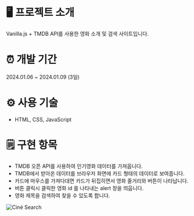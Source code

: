 # 🖥️ 프로젝트 소개
Vanilla.js + TMDB API를 사용한 영화 소개 및 검색 사이트입니다.

# ⏰ 개발 기간
2024.01.06 ~ 2024.01.09 (3일)

# ⚙️ 사용 기술
- HTML, CSS, JavaScript

# 🗒️ 구현 항목
- TMDB 오픈 API를 사용하여 인기영화 데이터를 가져옵니다.
- TMDB에서 받아온 데이터를 브라우저 화면에 카드 형태의 데이터로 보여줍니다.
- 카드에 마우스를 가져다대면 카드가 뒤집히면서 영화 줄거리와 버튼이 나타납니다.
- 버튼 클릭시 클릭한 영화 id 를 나타내는 alert 창을 띄웁니다.
- 영화 제목을 검색하여 찾을 수 있도록 합니다.

![Ciné Search](../../../assets/images/2024/%EB%85%B9%ED%99%94_2024_01_10_13_08_22_89.gif)
